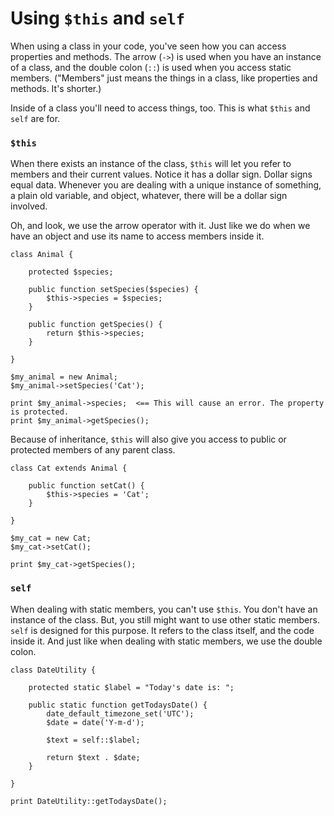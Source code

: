 # Using `$this` and `self`

When using a class in your code, you've seen how you can access properties and methods. The arrow (`->`) is used when 
you have an instance of a class, and the double colon (`::`) is used when you access static members. ("Members" just 
means the things in a class, like properties and methods. It's shorter.) 

Inside of a class you'll need to access things, too. This is what `$this` and `self` are for.

### `$this`

When there exists an instance of the class, `$this` will let you refer to members and their current values. 
Notice it has a dollar sign. Dollar signs equal data. Whenever you are dealing with a unique instance of something, a 
plain old variable, and object, whatever, there will be a dollar sign involved.

Oh, and look, we use the arrow operator with it. Just like we do when we have an object and use its name to access 
members inside it.

```$xslt
class Animal {
 
    protected $species;
 
    public function setSpecies($species) {
        $this->species = $species;
    }
    
    public function getSpecies() {
        return $this->species;
    }
 
}
 
$my_animal = new Animal;
$my_animal->setSpecies('Cat');
 
print $my_animal->species;  <== This will cause an error. The property is protected.
print $my_animal->getSpecies();
```

Because of inheritance, `$this` will also give you access to public or protected members of any parent class.

```$xslt
class Cat extends Animal {
    
    public function setCat() {
        $this->species = 'Cat';
    }
    
}
 
$my_cat = new Cat;
$my_cat->setCat();
 
print $my_cat->getSpecies();
```

### `self`

When dealing with static members, you can't use `$this`. You don't have an instance of the class. But, you still might 
want to use other static members. `self` is designed for this purpose. It refers to the class itself, and the code 
inside it. And just like when dealing with static members, we use the double colon.

```$xslt
class DateUtility {
    
    protected static $label = "Today's date is: ";
    
    public static function getTodaysDate() {
        date_default_timezone_set('UTC');
        $date = date('Y-m-d');
 
        $text = self::$label;
        
        return $text . $date;
    }
    
}
 
print DateUtility::getTodaysDate();
```